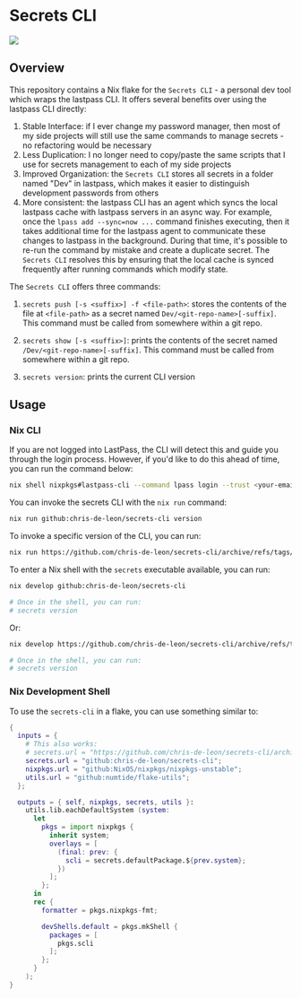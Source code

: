 # Secrets CLI

<div>
  <a href="https://github.com/chris-de-leon/secrets-cli/actions">
  <img src="https://github.com/chris-de-leon/secrets-cli/actions/workflows/release.yml/badge.svg"/>
 </a>
</div>

## Overview

This repository contains a Nix flake for the `Secrets CLI` - a personal dev tool which wraps the lastpass CLI. It offers several benefits over using the lastpass CLI directly:

1. Stable Interface: if I ever change my password manager, then most of my side projects will still use the same commands to manage secrets - no refactoring would be necessary
1. Less Duplication: I no longer need to copy/paste the same scripts that I use for secrets management to each of my side projects
1. Improved Organization: the `Secrets CLI` stores all secrets in a folder named "Dev" in lastpass, which makes it easier to distinguish development passwords from others
1. More consistent: the lastpass CLI has an agent which syncs the local lastpass cache with lastpass servers in an async way. For example, once the `lpass add --sync=now ...` command finishes executing, then it takes additional time for the lastpass agent to communicate these changes to lastpass in the background. During that time, it's possible to re-run the command by mistake and create a duplicate secret. The `Secrets CLI` resolves this by ensuring that the local cache is synced frequently after running commands which modify state.

The `Secrets CLI` offers three commands:

1. `secrets push [-s <suffix>] -f <file-path>`: stores the contents of the file at `<file-path>` as a secret named `Dev/<git-repo-name>[-suffix]`. This command must be called from somewhere within a git repo.

1. `secrets show [-s <suffix>]`: prints the contents of the secret named `/Dev/<git-repo-name>[-suffix]`. This command must be called from somewhere within a git repo.

1. `secrets version`: prints the current CLI version

## Usage

### Nix CLI

If you are not logged into LastPass, the CLI will detect this and guide you through the login process. However, if you'd like to do this ahead of time, you can run the command below:

```sh
nix shell nixpkgs#lastpass-cli --command lpass login --trust <your-email>
```

You can invoke the secrets CLI with the `nix run` command:

```sh
nix run github:chris-de-leon/secrets-cli version
```

To invoke a specific version of the CLI, you can run:

```sh
nix run https://github.com/chris-de-leon/secrets-cli/archive/refs/tags/v1.1.0.tar.gz version
```

To enter a Nix shell with the `secrets` executable available, you can run:

```sh
nix develop github:chris-de-leon/secrets-cli

# Once in the shell, you can run:
# secrets version
```

Or:

```sh
nix develop https://github.com/chris-de-leon/secrets-cli/archive/refs/tags/v1.1.0.tar.gz

# Once in the shell, you can run:
# secrets version
```

### Nix Development Shell

To use the `secrets-cli` in a flake, you can use something similar to:

```nix
{
  inputs = {
    # This also works:
    # secrets.url = "https://github.com/chris-de-leon/secrets-cli/archive/refs/tags/v1.1.0.tar.gz";
    secrets.url = "github:chris-de-leon/secrets-cli";
    nixpkgs.url = "github:NixOS/nixpkgs/nixpkgs-unstable";
    utils.url = "github:numtide/flake-utils";
  };

  outputs = { self, nixpkgs, secrets, utils }:
    utils.lib.eachDefaultSystem (system:
      let
        pkgs = import nixpkgs {
          inherit system;
          overlays = [
            (final: prev: {
              scli = secrets.defaultPackage.${prev.system};
            })
          ];
        };
      in
      rec {
        formatter = pkgs.nixpkgs-fmt;

        devShells.default = pkgs.mkShell {
          packages = [
            pkgs.scli
          ];
        };
      }
    );
}
```
